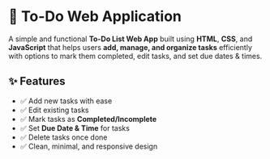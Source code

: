 
# 📝 To-Do Web Application  

A simple and functional **To-Do List Web App** built using **HTML**, **CSS**, and **JavaScript** that helps users **add, manage, and organize tasks** efficiently with options to mark them completed, edit tasks, and set due dates & times.  



## ✨ Features  
- ✅ Add new tasks with ease  
- ✅ Edit existing tasks  
- ✅ Mark tasks as **Completed/Incomplete**  
- ✅ Set **Due Date & Time** for tasks  
- ✅ Delete tasks once done  
- ✅ Clean, minimal, and responsive design  



